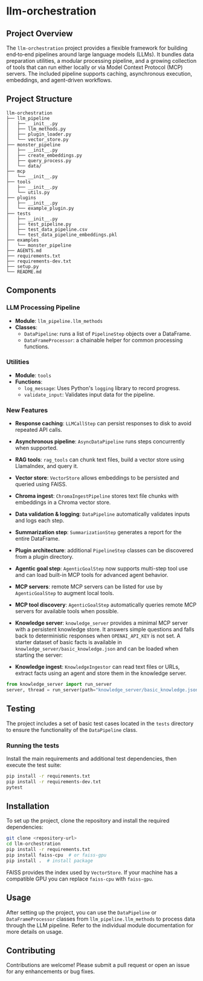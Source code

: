# llm-orchestration

## Project Overview
The `llm-orchestration` project provides a flexible framework for building end‑to‑end pipelines around large language models (LLMs). It bundles data preparation utilities, a modular processing pipeline, and a growing collection of tools that can run either locally or via Model Context Protocol (MCP) servers. The included pipeline supports caching, asynchronous execution, embeddings, and agent-driven workflows.

## Project Structure
```
llm-orchestration
├── llm_pipeline
│   ├── __init__.py
│   ├── llm_methods.py
│   ├── plugin_loader.py
│   └── vector_store.py
├── monster_pipeline
│   ├── __init__.py
│   ├── create_embeddings.py
│   ├── query_process.py
│   └── data/
├── mcp
│   └── __init__.py
├── tools
│   ├── __init__.py
│   └── utils.py
├── plugins
│   ├── __init__.py
│   └── example_plugin.py
├── tests
│   ├── __init__.py
│   ├── test_pipeline.py
│   ├── test_data_pipeline.csv
│   └── test_data_pipeline_embeddings.pkl
├── examples
│   └── monster_pipeline
├── AGENTS.md
├── requirements.txt
├── requirements-dev.txt
├── setup.py
└── README.md
```

## Components


### LLM Processing Pipeline
- **Module**: `llm_pipeline.llm_methods`
- **Classes**:
  - `DataPipeline`: runs a list of `PipelineStep` objects over a DataFrame.
  - `DataFrameProcessor`: a chainable helper for common processing functions.

### Utilities
- **Module**: `tools`
- **Functions**:
  - `log_message`: Uses Python's ``logging`` library to record progress.
  - `validate_input`: Validates input data for the pipeline.

### New Features
- **Response caching**: `LLMCallStep` can persist responses to disk to avoid repeated API calls.
- **Asynchronous pipeline**: `AsyncDataPipeline` runs steps concurrently when supported.
- **RAG tools**: `rag_tools` can chunk text files, build a vector store using LlamaIndex, and query it.
- **Vector store**: `VectorStore` allows embeddings to be persisted and queried using FAISS.
- **Chroma ingest**: `ChromaIngestPipeline` stores text file chunks with embeddings in a Chroma vector store.
- **Data validation & logging**: `DataPipeline` automatically validates inputs and logs each step.
- **Summarization step**: `SummarizationStep` generates a report for the entire DataFrame.
- **Plugin architecture**: additional `PipelineStep` classes can be discovered from a plugin directory.
- **Agentic goal step**: `AgenticGoalStep` now supports multi-step tool use and can load built-in MCP tools for advanced agent behavior.
- **MCP servers**: remote MCP servers can be listed for use by `AgenticGoalStep` to augment local tools.
- **MCP tool discovery**: `AgenticGoalStep` automatically queries remote MCP servers for available tools when possible.
- **Knowledge server**: `knowledge_server` provides a minimal MCP server with a
  persistent knowledge store. It answers simple questions and falls back to
  deterministic responses when `OPENAI_API_KEY` is not set. A starter dataset of
  basic facts is available in `knowledge_server/basic_knowledge.json` and can be
  loaded when starting the server:

- **Knowledge ingest**: `KnowledgeIngestor` can read text files or URLs,
  extract facts using an agent and store them in the knowledge server.

```python
from knowledge_server import run_server
server, thread = run_server(path="knowledge_server/basic_knowledge.json")
```

## Testing
The project includes a set of basic test cases located in the `tests` directory to ensure the functionality of the `DataPipeline` class.

### Running the tests
Install the main requirements and additional test dependencies, then execute the test suite:

```bash
pip install -r requirements.txt
pip install -r requirements-dev.txt
pytest
```

## Installation
To set up the project, clone the repository and install the required dependencies:

```bash
git clone <repository-url>
cd llm-orchestration
pip install -r requirements.txt
pip install faiss-cpu  # or faiss-gpu
pip install .  # install package
```

FAISS provides the index used by `VectorStore`. If your machine has a compatible GPU you can
replace `faiss-cpu` with `faiss-gpu`.

## Usage
After setting up the project, you can use the `DataPipeline` or `DataFrameProcessor` classes from `llm_pipeline.llm_methods` to process data through the LLM pipeline. Refer to the individual module documentation for more details on usage.

## Contributing
Contributions are welcome! Please submit a pull request or open an issue for any enhancements or bug fixes.
